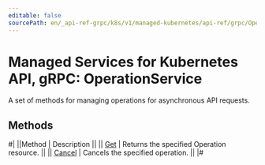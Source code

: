 ```yaml
---
editable: false
sourcePath: en/_api-ref-grpc/k8s/v1/managed-kubernetes/api-ref/grpc/Operation/index.md
---
```


# Managed Services for Kubernetes API, gRPC: OperationService

A set of methods for managing operations for asynchronous API requests.

## Methods

#|
||Method | Description ||
|| [Get](get.md) | Returns the specified Operation resource. ||
|| [Cancel](cancel.md) | Cancels the specified operation. ||
|#